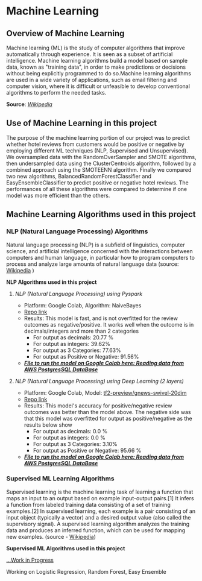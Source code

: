 # Machine Learning

## Overview of Machine Learning
Machine learning (ML) is the study of computer algorithms that improve automatically through experience. It is seen as a subset of artificial intelligence. Machine learning algorithms build a model based on sample data, known as "training data", in order to make predictions or decisions without being explicitly programmed to do so.Machine learning algorithms are used in a wide variety of applications, such as email filtering and computer vision, where it is difficult or unfeasible to develop conventional algorithms to perform the needed tasks.

**Source**: [*Wikipedia*](https://en.wikipedia.org/wiki/Machine_learning)

## Use of Machine Learning in this project
The purpose of the machine learning portion of our project was to predict whether hotel reviews from customers would be positive or negative by employing different ML techniques (NLP, Supervised and Unsupervised). We oversampled data with the RandomOverSampler and SMOTE algorithms, then undersampled data using the ClusterCentroids algorithm, followed by a combined approach using the SMOTEENN algorithm.  Finally we compared two new algorithms, BalancedRandomForestClassifier and EasyEnsembleClassifier to predict positive or negative hotel reviews. The performances of all these algorithms were compared to determine if one model was more efficient than the others.

## Machine Learning Algorithms used in this project

### NLP (Natural Language Processing) Algorithms

Natural language processing (NLP) is a subfield of linguistics, computer science, and artificial intelligence concerned with the interactions between computers and human language, in particular how to program computers to process and analyze large amounts of natural language data (source: [Wikipedia](https://en.wikipedia.org/wiki/Natural_language_processing) )

**NLP Algorithms used in this project**

1) *NLP (Natural Language Processing) using Pyspark*
    - Platform: Google Colab, Algorithm: NaiveBayes
     - [Repo link](https://github.com/JagpreetBath/European_Hotel_Analysis/tree/main/MachineLearning/ML_NLP_PySpark)
     - Results: This model is fast, and is not overfitted for the review outcomes as negative/positive. It works well when the outcome is in decimals/integers and more than 2 categories
        - For output as decimals: 20.77 %
        - For output as integers: 39.62%
        - For output as 3 Categories: 77.63%
        - For output as Positive or Negative: 91.56%
    - [***File to run the model on Google Colab here: Reading data from AWS PostgresSQL DataBase***](https://github.com/JagpreetBath/European_Hotel_Analysis/tree/main/MachineLearning/ML_NLP_PySpark/Step10_Final_PySpark_NLP_reading_from_RDS.ipynb)



2) *NLP (Natural Language Processing) using Deep Learning (2 layers)*
    - Platform: Google Colab, Model: [tf2-preview/gnews-swivel-20dim](https://tfhub.dev/google/tf2-preview/gnews-swivel-20dim/1)
    - [Repo link](https://github.com/JagpreetBath/European_Hotel_Analysis/tree/main/MachineLearning/ML_NLP_DeepLearning)
    - Results: This model's accuracy for positive/negative review outcomes was better than the model above. The negative side was that this model was overfitted for output as positive/negative as the results below show
        - For output as decimals: 0.0 %
        - For output as integers: 0.0 %
        - For output as 3 Categories: 3.10%
        - For output as Positive or Negative: 95.66 %
    - [***File to run the model on Google Colab here: Reading data from AWS PostgresSQL DataBase***](https://github.com/JagpreetBath/European_Hotel_Analysis/blob/main/MachineLearning/ML_NLP_DeepLearning/Step4_NLP_DL_Review_Pos_Neg_Format.ipynb)

### Supervised ML Learning Algorithms

Supervised learning is the machine learning task of learning a function that maps an input to an output based on example input-output pairs.[1] It infers a function from labeled training data consisting of a set of training examples.[2] In supervised learning, each example is a pair consisting of an input object (typically a vector) and a desired output value (also called the supervisory signal). A supervised learning algorithm analyzes the training data and produces an inferred function, which can be used for mapping new examples. (source - [Wikipedia](https://en.wikipedia.org/wiki/Supervised_learning))

**Supervised ML Algorithms used in this project**

[...Work in Progress](https://github.com/JagpreetBath/European_Hotel_Analysis/tree/main/MachineLearning/ML_Supervised)

Working on Logistic Regression, Random Forest, Easy Ensemble